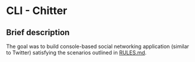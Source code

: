 CLI - Chitter
=============

## Brief description

The goal was to build console-based social networking application (similar to Twitter) satisfying the scenarios outlined in [RULES.md](RULES.md).